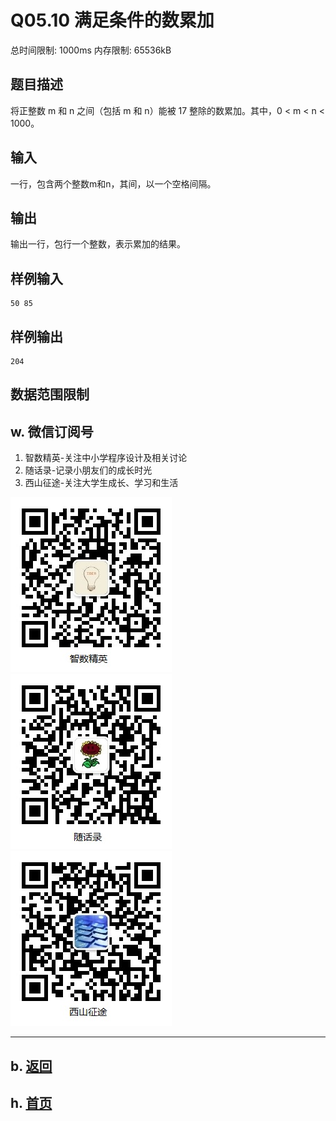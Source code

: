 # Q05.10 满足条件的数累加

总时间限制: 1000ms 内存限制: 65536kB

## 题目描述   
将正整数 m 和 n 之间（包括 m 和 n）能被 17 整除的数累加。其中，0 < m < n < 1000。

## 输入   
一行，包含两个整数m和n，其间，以一个空格间隔。

## 输出   
输出一行，包行一个整数，表示累加的结果。

## 样例输入

    50 85

## 样例输出

    204

## 数据范围限制

## w. 微信订阅号

1. 智数精英-关注中小学程序设计及相关讨论
2. 随话录-记录小朋友们的成长时光
2. 西山征途-关注大学生成长、学习和生活

![欢迎关注“智数精英”订阅号](../../assets/me/img/idea8.jpg)
![欢迎关注“随话录”订阅号](../../assets/me/img/shl8.jpg)
![欢迎关注“西山征途”订阅号](../../assets/me/img/xszt8.jpg)

----------

## b. [返回](../)
    
## h. [首页](../../)


